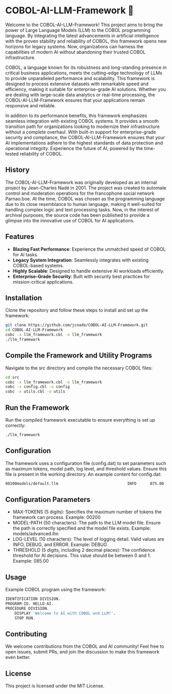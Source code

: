 # COBOL-AI-LLM-Framework 🚀


Welcome to the COBOL-AI-LLM-Framework! This project aims to bring the power of Large Language Models (LLM) to the COBOL programming language. By integrating the latest advancements in artificial intelligence with the proven stability and reliability of COBOL, this framework opens new horizons for legacy systems. Now, organizations can harness the capabilities of modern AI without abandoning their trusted COBOL infrastructure.

COBOL, a language known for its robustness and long-standing presence in critical business applications, meets the cutting-edge technology of LLMs to provide unparalleled performance and scalability. This framework is designed to process extensive datasets with remarkable speed and efficiency, making it suitable for enterprise-grade AI solutions. Whether you are dealing with large-scale data analytics or real-time processing, the COBOL-AI-LLM-Framework ensures that your applications remain responsive and reliable.

In addition to its performance benefits, this framework emphasizes seamless integration with existing COBOL systems. It provides a smooth transition path for organizations looking to modernize their infrastructure without a complete overhaul. With built-in support for enterprise-grade security and compliance, the COBOL-AI-LLM-Framework ensures that your AI implementations adhere to the highest standards of data protection and operational integrity. Experience the future of AI, powered by the time-tested reliability of COBOL.

## History

The COBOL-AI-LLM-Framework was originally developed as an internal project by Jean-Charles Nadé in 2001. The project was created to automate control and moderation operations for the francophone social network Parnao.boe. 
At the time, COBOL was chosen as the programming language due to its close resemblance to human language, making it well-suited for handling complex logic and text processing tasks. Now, in the interest of archival purposes, the source code has been published to provide a glimpse into the innovative use of COBOL for AI applications.

## Features

- **Blazing Fast Performance**: Experience the unmatched speed of COBOL for AI tasks.
- **Legacy System Integration**: Seamlessly integrates with existing COBOL-based systems.
- **Highly Scalable**: Designed to handle extensive AI workloads efficiently.
- **Enterprise-Grade Security**: Built with security best practices for mission-critical applications.

## Installation

Clone the repository and follow these steps to install and set up the framework:

```bash
git clone https://github.com/jcnade/COBOL-AI-LLM-Framework.git
cd COBOL-AI-LLM-Framework
cobc -x llm_framework.cbl -o llm_framework
./llm_framework
```

## Compile the Framework and Utility Programs

Navigate to the src directory and compile the necessary COBOL files:

```bash
cd src
cobc -x llm_framework.cbl -o llm_framework
cobc -x config.cbl -o config
cobc -x utils.cbl -o utils
```

## Run the Framework

Run the compiled framework executable to ensure everything is set up correctly:

```bash
./llm_framework

```

## Configuration

The framework uses a configuration file (config.dat) to set parameters such as maximum tokens, model path, log level, and threshold values. Ensure this file is present in the working directory. An example content for config.dat:

```bash
00100models/default.llm                              INFO      075.00

```

## Configuration Parameters

* MAX-TOKENS (5 digits): Specifies the maximum number of tokens the framework can process. Example: 00200
* MODEL-PATH (50 characters): The path to the LLM model file. Ensure the path is correctly specified and the model file exists. Example: models/advanced.llm
* LOG-LEVEL (10 characters): The level of logging detail. Valid values are INFO, DEBUG, and ERROR. Example: DEBUG
* THRESHOLD (5 digits, including 2 decimal places): The confidence threshold for AI decisions. This value should be between 0 and 1. Example: 085.00




## Usage

Example COBOL program using the framework:

```bash
IDENTIFICATION DIVISION.
PROGRAM-ID. HELLO-AI.
PROCEDURE DIVISION.
    DISPLAY 'Welcome to AI with COBOL and LLM!'.
    STOP RUN.
```

## Contributing

We welcome contributions from the COBOL and AI community! Feel free to open issues, submit PRs, and join the discussion to make this framework even better.

## License

This project is licensed under the MIT License.

